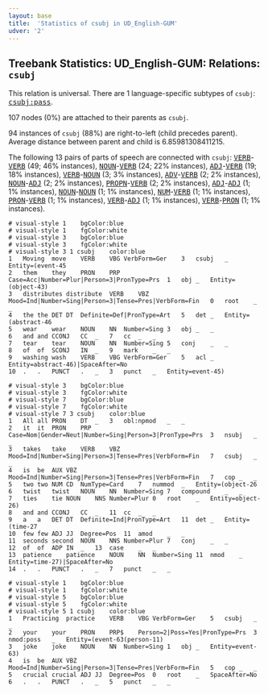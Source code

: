 ```yaml
---
layout: base
title:  'Statistics of csubj in UD_English-GUM'
udver: '2'
---
```


## Treebank Statistics: UD_English-GUM: Relations: `csubj`

This relation is universal.
There are 1 language-specific subtypes of `csubj`: <tt><a href="en_gum-dep-csubj-pass.html">csubj:pass</a></tt>.

107 nodes (0%) are attached to their parents as `csubj`.

94 instances of `csubj` (88%) are right-to-left (child precedes parent).
Average distance between parent and child is 6.85981308411215.

The following 13 pairs of parts of speech are connected with `csubj`: <tt><a href="en_gum-pos-VERB.html">VERB</a></tt>-<tt><a href="en_gum-pos-VERB.html">VERB</a></tt> (49; 46% instances), <tt><a href="en_gum-pos-NOUN.html">NOUN</a></tt>-<tt><a href="en_gum-pos-VERB.html">VERB</a></tt> (24; 22% instances), <tt><a href="en_gum-pos-ADJ.html">ADJ</a></tt>-<tt><a href="en_gum-pos-VERB.html">VERB</a></tt> (19; 18% instances), <tt><a href="en_gum-pos-VERB.html">VERB</a></tt>-<tt><a href="en_gum-pos-NOUN.html">NOUN</a></tt> (3; 3% instances), <tt><a href="en_gum-pos-ADV.html">ADV</a></tt>-<tt><a href="en_gum-pos-VERB.html">VERB</a></tt> (2; 2% instances), <tt><a href="en_gum-pos-NOUN.html">NOUN</a></tt>-<tt><a href="en_gum-pos-ADJ.html">ADJ</a></tt> (2; 2% instances), <tt><a href="en_gum-pos-PROPN.html">PROPN</a></tt>-<tt><a href="en_gum-pos-VERB.html">VERB</a></tt> (2; 2% instances), <tt><a href="en_gum-pos-ADJ.html">ADJ</a></tt>-<tt><a href="en_gum-pos-ADJ.html">ADJ</a></tt> (1; 1% instances), <tt><a href="en_gum-pos-NOUN.html">NOUN</a></tt>-<tt><a href="en_gum-pos-NOUN.html">NOUN</a></tt> (1; 1% instances), <tt><a href="en_gum-pos-NUM.html">NUM</a></tt>-<tt><a href="en_gum-pos-VERB.html">VERB</a></tt> (1; 1% instances), <tt><a href="en_gum-pos-PRON.html">PRON</a></tt>-<tt><a href="en_gum-pos-VERB.html">VERB</a></tt> (1; 1% instances), <tt><a href="en_gum-pos-VERB.html">VERB</a></tt>-<tt><a href="en_gum-pos-ADJ.html">ADJ</a></tt> (1; 1% instances), <tt><a href="en_gum-pos-VERB.html">VERB</a></tt>-<tt><a href="en_gum-pos-PRON.html">PRON</a></tt> (1; 1% instances).


~~~ conllu
# visual-style 1	bgColor:blue
# visual-style 1	fgColor:white
# visual-style 3	bgColor:blue
# visual-style 3	fgColor:white
# visual-style 3 1 csubj	color:blue
1	Moving	move	VERB	VBG	VerbForm=Ger	3	csubj	_	Entity=(event-45
2	them	they	PRON	PRP	Case=Acc|Number=Plur|Person=3|PronType=Prs	1	obj	_	Entity=(object-43)
3	distributes	distribute	VERB	VBZ	Mood=Ind|Number=Sing|Person=3|Tense=Pres|VerbForm=Fin	0	root	_	_
4	the	the	DET	DT	Definite=Def|PronType=Art	5	det	_	Entity=(abstract-46
5	wear	wear	NOUN	NN	Number=Sing	3	obj	_	_
6	and	and	CCONJ	CC	_	7	cc	_	_
7	tear	tear	NOUN	NN	Number=Sing	5	conj	_	_
8	of	of	SCONJ	IN	_	9	mark	_	_
9	washing	wash	VERB	VBG	VerbForm=Ger	5	acl	_	Entity=abstract-46)|SpaceAfter=No
10	.	.	PUNCT	.	_	3	punct	_	Entity=event-45)

~~~


~~~ conllu
# visual-style 3	bgColor:blue
# visual-style 3	fgColor:white
# visual-style 7	bgColor:blue
# visual-style 7	fgColor:white
# visual-style 7 3 csubj	color:blue
1	All	all	PRON	DT	_	3	obl:npmod	_	_
2	it	it	PRON	PRP	Case=Nom|Gender=Neut|Number=Sing|Person=3|PronType=Prs	3	nsubj	_	_
3	takes	take	VERB	VBZ	Mood=Ind|Number=Sing|Person=3|Tense=Pres|VerbForm=Fin	7	csubj	_	_
4	is	be	AUX	VBZ	Mood=Ind|Number=Sing|Person=3|Tense=Pres|VerbForm=Fin	7	cop	_	_
5	two	two	NUM	CD	NumType=Card	7	nummod	_	Entity=(object-26
6	twist	twist	NOUN	NN	Number=Sing	7	compound	_	_
7	ties	tie	NOUN	NNS	Number=Plur	0	root	_	Entity=object-26)
8	and	and	CCONJ	CC	_	11	cc	_	_
9	a	a	DET	DT	Definite=Ind|PronType=Art	11	det	_	Entity=(time-27
10	few	few	ADJ	JJ	Degree=Pos	11	amod	_	_
11	seconds	second	NOUN	NNS	Number=Plur	7	conj	_	_
12	of	of	ADP	IN	_	13	case	_	_
13	patience	patience	NOUN	NN	Number=Sing	11	nmod	_	Entity=time-27)|SpaceAfter=No
14	.	.	PUNCT	.	_	7	punct	_	_

~~~


~~~ conllu
# visual-style 1	bgColor:blue
# visual-style 1	fgColor:white
# visual-style 5	bgColor:blue
# visual-style 5	fgColor:white
# visual-style 5 1 csubj	color:blue
1	Practicing	practice	VERB	VBG	VerbForm=Ger	5	csubj	_	_
2	your	your	PRON	PRP$	Person=2|Poss=Yes|PronType=Prs	3	nmod:poss	_	Entity=(event-63(person-11)
3	joke	joke	NOUN	NN	Number=Sing	1	obj	_	Entity=event-63)
4	is	be	AUX	VBZ	Mood=Ind|Number=Sing|Person=3|Tense=Pres|VerbForm=Fin	5	cop	_	_
5	crucial	crucial	ADJ	JJ	Degree=Pos	0	root	_	SpaceAfter=No
6	.	.	PUNCT	.	_	5	punct	_	_

~~~


